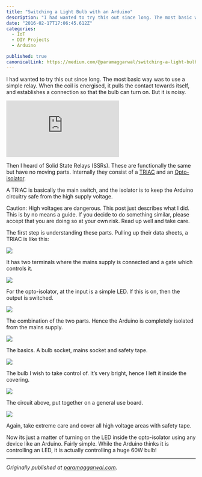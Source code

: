 ```yaml
---
title: "Switching a Light Bulb with an Arduino"
description: "I had wanted to try this out since long. The most basic way was to use a simple relay. When the coil is energised, it pulls the contact towards itself, and establishes a connection so that the bulb…"
date: "2016-02-17T17:06:45.612Z"
categories: 
  - IoT
  - DIY Projects
  - Arduino

published: true
canonicalLink: https://medium.com/@paramaggarwal/switching-a-light-bulb-with-an-arduino-adb848d76e84
---
```


I had wanted to try this out since long. The most basic way was to use a simple relay. When the coil is energised, it pulls the contact towards itself, and establishes a connection so that the bulb can turn on. But it is noisy.

<Embed src="https://player.vimeo.com/video/47259792" height={360} width={640} />

Then I heard of Solid State Relays (SSRs). These are functionally the same but have no moving parts. Internally they consist of a [TRIAC](http://t.umblr.com/redirect?z=http%3A%2F%2Fen.wikipedia.org%2Fwiki%2FTRIAC&t=YTNjY2U0MmYwNGM5OWJhNmU4ZWNjOTNmZWUzZWRmNWM4MmJmYzY4MywxZjBSenNRZw%3D%3D) and an [Opto-isolator](http://t.umblr.com/redirect?z=http%3A%2F%2Fen.wikipedia.org%2Fwiki%2FOpto-isolator&t=YjNkOWZmYTdmMzk0Y2RmZTVhNjcyMmVjZWFjY2ZmNjdhMzM3M2ZjNywxZjBSenNRZw%3D%3D).

A TRIAC is basically the main switch, and the isolator is to keep the Arduino circuitry safe from the high supply voltage.

Caution: High voltages are dangerous. This post just describes what I did. This is by no means a guide. If you decide to do something similar, please accept that you are doing so at your own risk. Read up well and take care.

The first step is understanding these parts. Pulling up their data sheets, a TRIAC is like this:

![](./asset-1.png)

It has two terminals where the mains supply is connected and a gate which controls it.

![](./asset-2.png)

For the opto-isolator, at the input is a simple LED. If this is on, then the output is switched.

![](./asset-3.png)

The combination of the two parts. Hence the Arduino is completely isolated from the mains supply.

![](./asset-4.jpg)

The basics. A bulb socket, mains socket and safety tape.

![](./asset-5.jpg)

The bulb I wish to take control of. It’s very bright, hence I left it inside the covering.

![](./asset-6.jpg)

The circuit above, put together on a general use board.

![](./asset-7.jpg)

Again, take extreme care and cover all high voltage areas with safety tape.

Now its just a matter of turning on the LED inside the opto-isolator using any device like an Arduino. Fairly simple. While the Arduino thinks it is controlling an LED, it is actually controlling a huge 60W bulb!

---

_Originally published at_ [_paramaggarwal.com_](http://paramaggarwal.com/post/29066939241/switching-a-light-bulb-with-an-arduino)_._